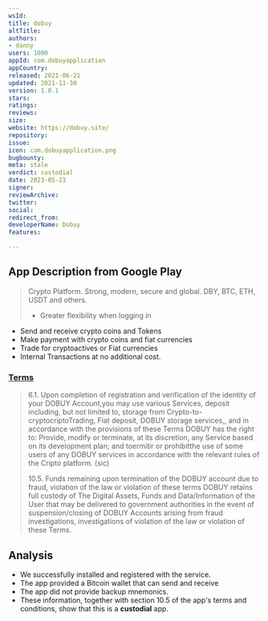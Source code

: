 ```yaml
---
wsId: 
title: dobuy
altTitle: 
authors:
- danny
users: 1000
appId: com.dobuyapplication
appCountry: 
released: 2021-06-21
updated: 2021-11-30
version: 1.0.1
stars: 
ratings: 
reviews: 
size: 
website: https://dobuy.site/
repository: 
issue: 
icon: com.dobuyapplication.png
bugbounty: 
meta: stale
verdict: custodial
date: 2023-05-23
signer: 
reviewArchive: 
twitter: 
social: 
redirect_from: 
developerName: Dobuy
features: 

---
```


## App Description from Google Play 

> Crypto Platform. Strong, modern, secure and global. DBY, BTC, ETH, USDT and others.
>
> - Greater flexibility when logging in
- Send and receive crypto coins and Tokens
- Make payment with crypto coins and fiat currencies
- Trade for cryptoactives or Fiat currencies
- Internal Transactions at no additional cost.

### [Terms](https://dobuyapplication.app/en/terms-and-conditions)

> 6.1. Upon completion of registration and verification of the identity of your DOBUY Account,you may use various Services, deposit including, but not limited to, storage from Crypto-to-cryptocriptoTrading, Fiat deposit, DOBUY storage services,, and in accordance with the provisions of these Terms DOBUY has the right to: Provide, modify or terminate, at its discretion, any Service based on its development plan; and toermitir or prohibitthe use of some users of any DOBUY services in accordance with the relevant rules of the Cripto platform. (sic)
>
> 10.5. Funds remaining upon termination of the DOBUY account due to fraud, violation of the law or violation of these terms DOBUY retains full custody of The Digital Assets, Funds and Data/Information of the User that may be delivered to government authorities in the event of suspension/closing of DOBUY Accounts arising from fraud investigations, investigations of violation of the law or violation of these Terms.

## Analysis 

- We successfully installed and registered with the service. 
- The app provided a Bitcoin wallet that can send and receive 
- The app did not provide backup mnemonics.
- These information, together with section 10.5 of the app's terms and conditions, show that this is a **custodial** app.
